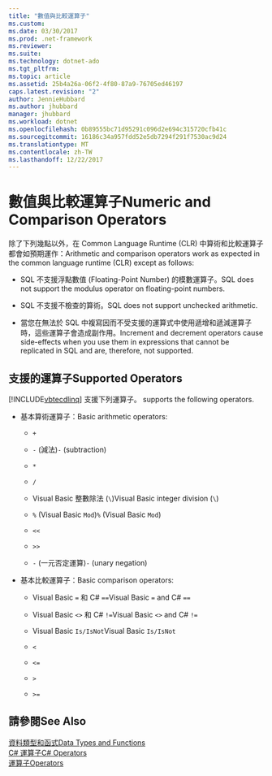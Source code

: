 ```yaml
---
title: "數值與比較運算子"
ms.custom: 
ms.date: 03/30/2017
ms.prod: .net-framework
ms.reviewer: 
ms.suite: 
ms.technology: dotnet-ado
ms.tgt_pltfrm: 
ms.topic: article
ms.assetid: 25b4a26a-06f2-4f80-87a9-76705ed46197
caps.latest.revision: "2"
author: JennieHubbard
ms.author: jhubbard
manager: jhubbard
ms.workload: dotnet
ms.openlocfilehash: 0b89555bc71d95291c096d2e694c315720cfb41c
ms.sourcegitcommit: 16186c34a957fdd52e5db7294f291f7530ac9d24
ms.translationtype: MT
ms.contentlocale: zh-TW
ms.lasthandoff: 12/22/2017
---
```

# <a name="numeric-and-comparison-operators"></a><span data-ttu-id="18a48-102">數值與比較運算子</span><span class="sxs-lookup"><span data-stu-id="18a48-102">Numeric and Comparison Operators</span></span>
<span data-ttu-id="18a48-103">除了下列幾點以外，在 Common Language Runtime (CLR) 中算術和比較運算子都會如預期運作：</span><span class="sxs-lookup"><span data-stu-id="18a48-103">Arithmetic and comparison operators work as expected in the common language runtime (CLR) except as follows:</span></span>  
  
-   <span data-ttu-id="18a48-104">SQL 不支援浮點數值 (Floating-Point Number) 的模數運算子。</span><span class="sxs-lookup"><span data-stu-id="18a48-104">SQL does not support the modulus operator on floating-point numbers.</span></span>  
  
-   <span data-ttu-id="18a48-105">SQL 不支援不檢查的算術。</span><span class="sxs-lookup"><span data-stu-id="18a48-105">SQL does not support unchecked arithmetic.</span></span>  
  
-   <span data-ttu-id="18a48-106">當您在無法於 SQL 中複寫因而不受支援的運算式中使用遞增和遞減運算子時，這些運算子會造成副作用。</span><span class="sxs-lookup"><span data-stu-id="18a48-106">Increment and decrement operators cause side-effects when you use them in expressions that cannot be replicated in SQL and are, therefore, not supported.</span></span>  
  
## <a name="supported-operators"></a><span data-ttu-id="18a48-107">支援的運算子</span><span class="sxs-lookup"><span data-stu-id="18a48-107">Supported Operators</span></span>  
 [!INCLUDE[vbtecdlinq](../../../../../../includes/vbtecdlinq-md.md)]<span data-ttu-id="18a48-108"> 支援下列運算子。</span><span class="sxs-lookup"><span data-stu-id="18a48-108"> supports the following operators.</span></span>  
  
-   <span data-ttu-id="18a48-109">基本算術運算子：</span><span class="sxs-lookup"><span data-stu-id="18a48-109">Basic arithmetic operators:</span></span>  
  
    -   `+`  
  
    -   <span data-ttu-id="18a48-110">`-` (減法)</span><span class="sxs-lookup"><span data-stu-id="18a48-110">`-` (subtraction)</span></span>  
  
    -   `*`  
  
    -   `/`  
  
    -   <span data-ttu-id="18a48-111">Visual Basic 整數除法 (`\`)</span><span class="sxs-lookup"><span data-stu-id="18a48-111">Visual Basic integer division (`\`)</span></span>  
  
    -   <span data-ttu-id="18a48-112">`%` (Visual Basic `Mod`)</span><span class="sxs-lookup"><span data-stu-id="18a48-112">`%` (Visual Basic `Mod`)</span></span>  
  
    -   `<<`  
  
    -   `>>`  
  
    -   <span data-ttu-id="18a48-113">`-` (一元否定運算)</span><span class="sxs-lookup"><span data-stu-id="18a48-113">`-` (unary negation)</span></span>  
  
-   <span data-ttu-id="18a48-114">基本比較運算子：</span><span class="sxs-lookup"><span data-stu-id="18a48-114">Basic comparison operators:</span></span>  
  
    -   <span data-ttu-id="18a48-115">Visual Basic `=` 和 C# `==`</span><span class="sxs-lookup"><span data-stu-id="18a48-115">Visual Basic `=` and C# `==`</span></span>  
  
    -   <span data-ttu-id="18a48-116">Visual Basic `<>` 和 C# `!=`</span><span class="sxs-lookup"><span data-stu-id="18a48-116">Visual Basic `<>` and C# `!=`</span></span>  
  
    -   <span data-ttu-id="18a48-117">Visual Basic `Is/IsNot`</span><span class="sxs-lookup"><span data-stu-id="18a48-117">Visual Basic `Is/IsNot`</span></span>  
  
    -   `<`  
  
    -   `<=`  
  
    -   `>`  
  
    -   `>=`  
  
## <a name="see-also"></a><span data-ttu-id="18a48-118">請參閱</span><span class="sxs-lookup"><span data-stu-id="18a48-118">See Also</span></span>  
 [<span data-ttu-id="18a48-119">資料類型和函式</span><span class="sxs-lookup"><span data-stu-id="18a48-119">Data Types and Functions</span></span>](../../../../../../docs/framework/data/adonet/sql/linq/data-types-and-functions.md)  
 [<span data-ttu-id="18a48-120">C# 運算子</span><span class="sxs-lookup"><span data-stu-id="18a48-120">C# Operators</span></span>](http://msdn.microsoft.com/library/0301e31f-22ad-49af-ac3c-d5eae7f0ac43)  
 [<span data-ttu-id="18a48-121">運算子</span><span class="sxs-lookup"><span data-stu-id="18a48-121">Operators</span></span>](../../../../../visual-basic/language-reference/operators/index.md)
